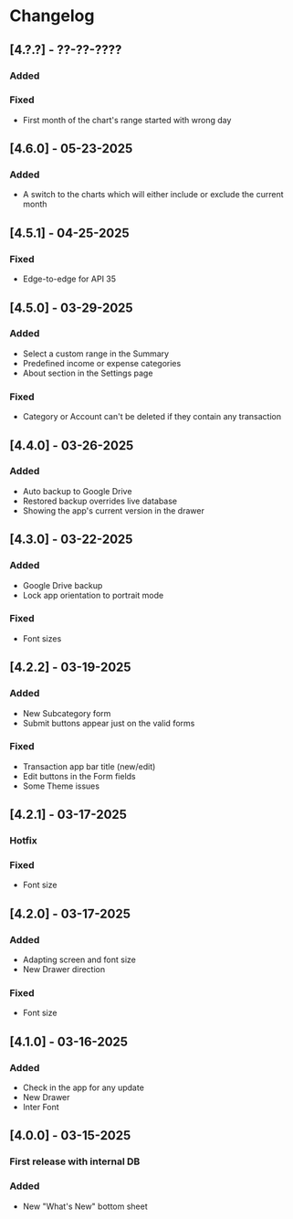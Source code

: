 # Changelog

## [4.?.?] - ??-??-????
### Added

### Fixed
- First month of the chart\'s range started with wrong day

## [4.6.0] - 05-23-2025
### Added
- A switch to the charts which will either include or exclude the current month

## [4.5.1] - 04-25-2025
### Fixed
- Edge-to-edge for API 35

## [4.5.0] - 03-29-2025
### Added
- Select a custom range in the Summary
- Predefined income or expense categories
- About section in the Settings page
### Fixed
- Category or Account can't be deleted if they contain any transaction

## [4.4.0] - 03-26-2025
### Added
- Auto backup to Google Drive
- Restored backup overrides live database
- Showing the app's current version in the drawer

## [4.3.0] - 03-22-2025
### Added
- Google Drive backup
- Lock app orientation to portrait mode
### Fixed
- Font sizes

## [4.2.2] - 03-19-2025
### Added
- New Subcategory form
- Submit buttons appear just on the valid forms
### Fixed
- Transaction app bar title (new/edit)
- Edit buttons in the Form fields
- Some Theme issues

## [4.2.1] - 03-17-2025
### Hotfix
### Fixed
- Font size

## [4.2.0] - 03-17-2025
### Added
- Adapting screen and font size
- New Drawer direction
### Fixed
- Font size

## [4.1.0] - 03-16-2025
### Added
- Check in the app for any update
- New Drawer
- Inter Font

## [4.0.0] - 03-15-2025
### First release with internal DB
### Added
- New "What's New" bottom sheet
